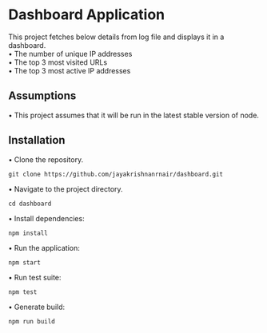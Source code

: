 # Dashboard Application

This project fetches below details from log file and displays it in a dashboard.\
• The number of unique IP addresses\
• The top 3 most visited URLs\
• The top 3 most active IP addresses

## Assumptions
• This project assumes that it will be run in the latest stable version of node.

## Installation
• Clone the repository.
```
git clone https://github.com/jayakrishnanrnair/dashboard.git
```
• Navigate to the project directory.
```
cd dashboard
```
• Install dependencies:
```
npm install
```
• Run the application:
```
npm start
```
• Run test suite:
```
npm test
```
• Generate build:
```
npm run build
```
